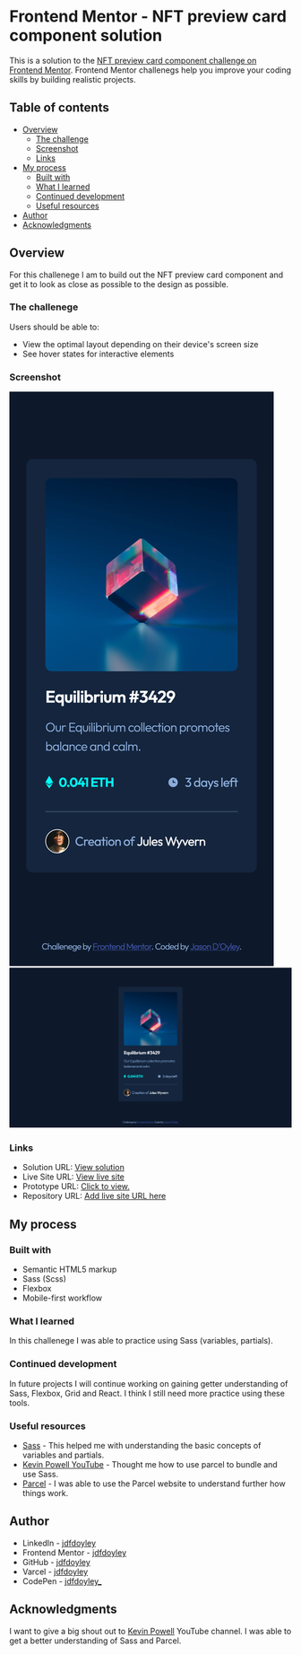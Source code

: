 # Frontend Mentor - NFT preview card component solution

This is a solution to the [NFT preview card component challenge on Frontend Mentor](https://www.frontendmentor.io/challenges/nft-preview-card-component-SbdUL_w0U). Frontend Mentor challenegs help you improve your coding skills by building realistic projects.

## Table of contents

- [Overview](#overview)
  - [The challenge](#the-challenge)
  - [Screenshot](#screenshot)
  - [Links](#links)
- [My process](#my-process)
  - [Built with](#built-with)
  - [What I learned](#what-i-learned)
  - [Continued development](#continued-development)
  - [Useful resources](#useful-resources)
- [Author](#author)
- [Acknowledgments](#acknowledgments)

## Overview

For this challenege I am to build out the NFT preview card component and get it to look as close as possible to the design as possible.

### The challenege

Users should be able to:

- View the optimal layout depending on their device's screen size
- See hover states for interactive elements

### Screenshot

![Mobile Preview](./screenshots/Mobile.png)
![Desktop Preview](./screenshots/Desktop.png)

### Links

- Solution URL: [View solution](https://nft-preview-card-component-rho.vercel.app/)
- Live Site URL: [View live site](https://nft-preview-card-component-rho.vercel.app/)
- Prototype URL: [Click to view.](https://www.figma.com/proto/MGA2f2o0GmxfdNL4RJlXGh/NFT-Preview-Card-Component?page-id=71%3A64&node-id=59%3A255&viewport=323%2C48%2C1.06&scaling=min-zoom&starting-point-node-id=59%3A255&hide-ui=1)
- Repository URL: [Add live site URL here](https://github.com/jdfdoyley/nft-preview-card-component)

## My process

### Built with

- Semantic HTML5 markup
- Sass (Scss)
- Flexbox
- Mobile-first workflow

### What I learned

In this challenege I was able to practice using Sass (variables, partials).

### Continued development

In future projects I will continue working on gaining getter understanding of Sass, Flexbox, Grid and React. I think I still need more practice using these tools.

### Useful resources

- [Sass](https://sass-lang.com/guide) - This helped me with understanding the basic concepts of variables and partials.
- [Kevin Powell YouTube](https://www.youtube.com/watch?v=wYWf2m_yzBQ&t=914s) - Thought me how to use parcel to bundle and use Sass.
- [Parcel](https://parceljs.org/) -  I was able to use the Parcel website to understand further how things work.

## Author

- LinkedIn - [jdfdoyley](https://www.linkedin.com/in/jdfdoyley/)
- Frontend Mentor - [jdfdoyley](https://www.frontendmentor.io/profile/jdfdoyley)
- GitHub - [jdfdoyley](https://github.com/jdfdoyley)
- Varcel - [jdfdoyley](https://vercel.com/dashboard)
- CodePen - [jdfdoyley_](https://codepen.io/jdfdoyley_)

## Acknowledgments

I want to give a big shout out to [Kevin Powell](https://www.youtube.com/channel/UCJZv4d5rbIKd4QHMPkcABCw) YouTube channel. I was able to get a better understanding of Sass and Parcel.
